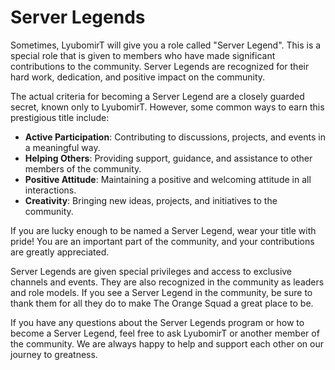 # Server Legends

Sometimes, LyubomirT will give you a role called "Server Legend". This is a special role that is given to members who have made significant contributions to the community. Server Legends are recognized for their hard work, dedication, and positive impact on the community.

The actual criteria for becoming a Server Legend are a closely guarded secret, known only to LyubomirT. However, some common ways to earn this prestigious title include:

- **Active Participation**: Contributing to discussions, projects, and events in a meaningful way.
- **Helping Others**: Providing support, guidance, and assistance to other members of the community.
- **Positive Attitude**: Maintaining a positive and welcoming attitude in all interactions.
- **Creativity**: Bringing new ideas, projects, and initiatives to the community.

If you are lucky enough to be named a Server Legend, wear your title with pride! You are an important part of the community, and your contributions are greatly appreciated.

Server Legends are given special privileges and access to exclusive channels and events. They are also recognized in the community as leaders and role models. If you see a Server Legend in the community, be sure to thank them for all they do to make The Orange Squad a great place to be.

If you have any questions about the Server Legends program or how to become a Server Legend, feel free to ask LyubomirT or another member of the community. We are always happy to help and support each other on our journey to greatness.